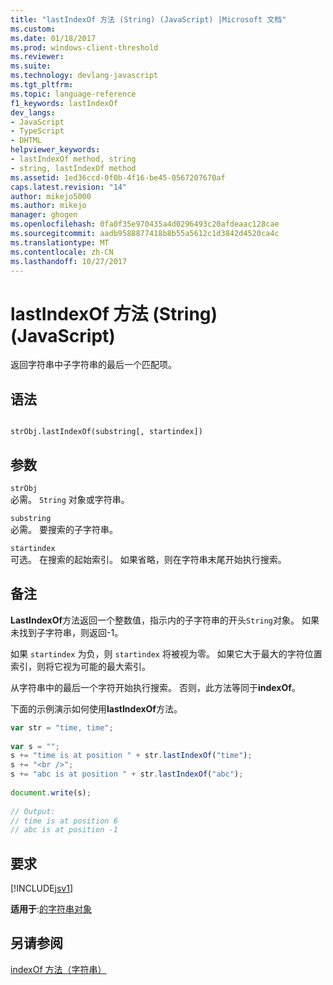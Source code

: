 ```yaml
---
title: "lastIndexOf 方法 (String) (JavaScript) |Microsoft 文档"
ms.custom: 
ms.date: 01/18/2017
ms.prod: windows-client-threshold
ms.reviewer: 
ms.suite: 
ms.technology: devlang-javascript
ms.tgt_pltfrm: 
ms.topic: language-reference
f1_keywords: lastIndexOf
dev_langs:
- JavaScript
- TypeScript
- DHTML
helpviewer_keywords:
- lastIndexOf method, string
- string, lastIndexOf method
ms.assetid: 1ed36ccd-0f0b-4f16-be45-0567207670af
caps.latest.revision: "14"
author: mikejo5000
ms.author: mikejo
manager: ghogen
ms.openlocfilehash: 0fa0f35e970435a4d0296493c20afdeaac128cae
ms.sourcegitcommit: aadb9588877418b8b55a5612c1d3842d4520ca4c
ms.translationtype: MT
ms.contentlocale: zh-CN
ms.lasthandoff: 10/27/2017
---
```

# <a name="lastindexof-method-string-javascript"></a>lastIndexOf 方法 (String) (JavaScript)
返回字符串中子字符串的最后一个匹配项。  
  
## <a name="syntax"></a>语法  
  
```  
  
strObj.lastIndexOf(substring[, startindex])  
```  
  
## <a name="parameters"></a>参数  
 `strObj`  
 必需。 `String` 对象或字符串。  
  
 `substring`  
 必需。 要搜索的子字符串。  
  
 `startindex`  
 可选。 在搜索的起始索引。 如果省略，则在字符串末尾开始执行搜索。  
  
## <a name="remarks"></a>备注  
 **LastIndexOf**方法返回一个整数值，指示内的子字符串的开头`String`对象。 如果未找到子字符串，则返回-1。  
  
 如果 `startindex` 为负，则 `startindex` 将被视为零。 如果它大于最大的字符位置索引，则将它视为可能的最大索引。  
  
 从字符串中的最后一个字符开始执行搜索。 否则，此方法等同于**indexOf**。  
  
 下面的示例演示如何使用**lastIndexOf**方法。  
  
```JavaScript  
var str = "time, time";  
  
var s = "";  
s += "time is at position " + str.lastIndexOf("time");  
s += "<br />";  
s += "abc is at position " + str.lastIndexOf("abc");  
  
document.write(s);  
  
// Output:  
// time is at position 6  
// abc is at position -1  
```  
  
## <a name="requirements"></a>要求  
 [!INCLUDE[jsv1](../../javascript/misc/includes/jsv1-md.md)]  
  
 **适用于**:[的字符串对象](../../javascript/reference/string-object-javascript.md)  
  
## <a name="see-also"></a>另请参阅  
 [indexOf 方法（字符串）](../../javascript/reference/indexof-method-string-javascript.md)